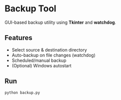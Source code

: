 # Backup Tool

GUI-based backup utility using **Tkinter** and **watchdog**.

## Features
- Select source & destination directory
- Auto-backup on file changes (watchdog)
- Scheduled/manual backup
- (Optional) Windows autostart

## Run
```bash
python backup.py
```
